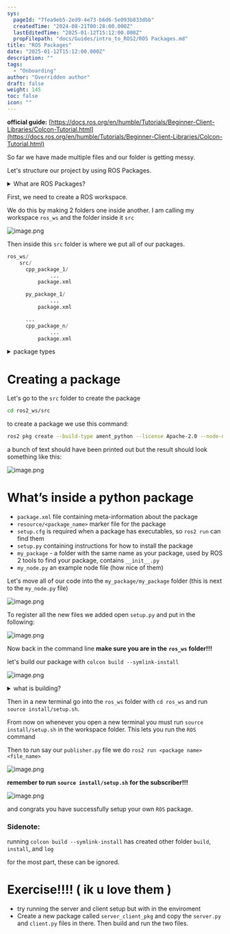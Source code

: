 ```yaml
---
sys:
  pageId: "7fea9eb5-2ed9-4e73-b6d6-5e093b833dbb"
  createdTime: "2024-08-21T00:28:00.000Z"
  lastEditedTime: "2025-01-12T15:12:00.000Z"
  propFilepath: "docs/Guides/intro_to_ROS2/ROS Packages.md"
title: "ROS Packages"
date: "2025-01-12T15:12:00.000Z"
description: ""
tags:
  - "Onboarding"
author: "Overridden author"
draft: false
weight: 145
toc: false
icon: ""
---
```


**official guide:** [https://docs.ros.org/en/humble/Tutorials/Beginner-Client-Libraries/Colcon-Tutorial.html](https://docs.ros.org/en/humble/Tutorials/Beginner-Client-Libraries/Colcon-Tutorial.html)

So far we have made multiple files and our folder is getting messy.

Let's structure our project by using ROS Packages.

<details>

<summary>What are ROS Packages?</summary>

ROS Packages are, as the name implies, packages of code that are highly sharable between ROS developers.

They consist of a folder, `package.xml` file, and source code

```python
      cpp_package_1/
		      ... imagine much code files here ..
          package.xml
```

</details>

First, we need to create a ROS workspace.

We do this by making 2 folders one inside another. I am calling my workspace `ros_ws` and the folder inside it `src`

![image.png](https://prod-files-secure.s3.us-west-2.amazonaws.com/d518164a-d88e-44d1-a4ee-3adb3bd8bce0/70706947-fd18-4537-a67b-e12946812d31/image.png?X-Amz-Algorithm=AWS4-HMAC-SHA256&X-Amz-Content-Sha256=UNSIGNED-PAYLOAD&X-Amz-Credential=ASIAZI2LB466XGYJRMVG%2F20250615%2Fus-west-2%2Fs3%2Faws4_request&X-Amz-Date=20250615T131913Z&X-Amz-Expires=3600&X-Amz-Security-Token=IQoJb3JpZ2luX2VjEFkaCXVzLXdlc3QtMiJHMEUCIQD86%2FVCERbH3QKEIXN1t8qUE7DPWfTclnvXGkbtVd1O5QIgR3OMxgcin1tuiWLDBz0IBu17dM03BVsP2uo%2B37hEoRsq%2FwMIQRAAGgw2Mzc0MjMxODM4MDUiDAz4DeVLprXy3rXQkCrcAz2TrP2jQRgo8DNIJNMdlRb8sDDBLAeB0LuuXDg6nb7gPupqDxhKynoRqHbBX3KfMvQEpA4116gvcTnhLnZ%2FW06%2F4gfUZUtPdKxbx%2FQlxF%2F9%2BOPSZW0E2GJwAFeV3AWCF6m%2BN2BWVswxMJ4D4NBBSvPWDF9CttdyUEzzWmL6ND%2FpyVG3cwtpErcyloUo7KTJ52I01tYuBlfR59cB8SwNr0ZUUyjCyZC%2BaCK4MbNW3dRS1Z3IjNuV5QYrVc2tglTFZxtX0sNpXKK9BfTYxbvRBz23JUHTCGzTjl5LvYWxhe0k%2Byq4AlIqTADbINZnuAHNLzIbuHBN6rFH4NDPFN5ZrezX7uhVPx1LKKfmKYkx4fXzEIg2lFukZfZH%2FKeroMxQW2fMfVkNaEFCzefZoKpvkmUHuR9OpIf4PIw668kUo1%2B01iafBtiodfLQmQ8tTtV%2BS1kN7SiWj2oE%2FEIbk%2F46pjUAtlQm4RZ82X4Ma52PHzT9nWdmDBfR124Pi7rOqvFb7cRuCAV5YLYschOqE6eQUoUsUpofnOFnstN5Y89LFuaTME5j85eVqqnQFe4kyXqSFFkemtQ4O0xj7OEmC0yFigaTsSGX7KJN9vfsNTwRgoyYnoMnj7VHhv7dW9wcMOCEusIGOqUBEMDBiTW%2FPtOpexXGOQNmaJHDJNOa%2BDwdpN4ERizIbpWkP7L8OLkkRN%2FFZgbK0X2FhcwReGxd%2BBEqPX5ExhWwYP5lYEypyGmBq7nbhPYLm%2FIaTSAWVmk892knBfcvE%2Fa96WVnYVAeG6Z5Udw0sM6cDbEx8%2BGdX7Y50ouQYD%2BVPObo7RpVN9KvAqna%2B%2FavTIUBdMzwLND5n%2F7HLndc9m6b2McNlaU%2F&X-Amz-Signature=22f37941a3d91d1dec76852ea5693d2d6117b2b1ce688a956983a9a474475f98&X-Amz-SignedHeaders=host&x-amz-checksum-mode=ENABLED&x-id=GetObject)

Then inside this `src` folder is where we put all of our packages.

```python
ros_ws/
    src/
      cpp_package_1/
		      ...
          package.xml

      py_package_1/
		      ...
          package.xml

      ...
      cpp_package_n/
		      ...
          package.xml

```

<details>

<summary>package types</summary>

packages can be either `C++` or python.

the intern file structure is different for each but for this guide we will stick to creating python packages

</details>

# Creating a package

Let's go to the `src` folder to create the package

```bash
cd ros2_ws/src
```

to create a package we use this command:

```bash
ros2 pkg create --build-type ament_python --license Apache-2.0 --node-name my_node my_package
```

a bunch of text should have been printed out but the result should look something like this:

![image.png](https://prod-files-secure.s3.us-west-2.amazonaws.com/d518164a-d88e-44d1-a4ee-3adb3bd8bce0/e6cf1e3f-8512-4a3e-b131-079f800bf3e8/image.png?X-Amz-Algorithm=AWS4-HMAC-SHA256&X-Amz-Content-Sha256=UNSIGNED-PAYLOAD&X-Amz-Credential=ASIAZI2LB466XGYJRMVG%2F20250615%2Fus-west-2%2Fs3%2Faws4_request&X-Amz-Date=20250615T131913Z&X-Amz-Expires=3600&X-Amz-Security-Token=IQoJb3JpZ2luX2VjEFkaCXVzLXdlc3QtMiJHMEUCIQD86%2FVCERbH3QKEIXN1t8qUE7DPWfTclnvXGkbtVd1O5QIgR3OMxgcin1tuiWLDBz0IBu17dM03BVsP2uo%2B37hEoRsq%2FwMIQRAAGgw2Mzc0MjMxODM4MDUiDAz4DeVLprXy3rXQkCrcAz2TrP2jQRgo8DNIJNMdlRb8sDDBLAeB0LuuXDg6nb7gPupqDxhKynoRqHbBX3KfMvQEpA4116gvcTnhLnZ%2FW06%2F4gfUZUtPdKxbx%2FQlxF%2F9%2BOPSZW0E2GJwAFeV3AWCF6m%2BN2BWVswxMJ4D4NBBSvPWDF9CttdyUEzzWmL6ND%2FpyVG3cwtpErcyloUo7KTJ52I01tYuBlfR59cB8SwNr0ZUUyjCyZC%2BaCK4MbNW3dRS1Z3IjNuV5QYrVc2tglTFZxtX0sNpXKK9BfTYxbvRBz23JUHTCGzTjl5LvYWxhe0k%2Byq4AlIqTADbINZnuAHNLzIbuHBN6rFH4NDPFN5ZrezX7uhVPx1LKKfmKYkx4fXzEIg2lFukZfZH%2FKeroMxQW2fMfVkNaEFCzefZoKpvkmUHuR9OpIf4PIw668kUo1%2B01iafBtiodfLQmQ8tTtV%2BS1kN7SiWj2oE%2FEIbk%2F46pjUAtlQm4RZ82X4Ma52PHzT9nWdmDBfR124Pi7rOqvFb7cRuCAV5YLYschOqE6eQUoUsUpofnOFnstN5Y89LFuaTME5j85eVqqnQFe4kyXqSFFkemtQ4O0xj7OEmC0yFigaTsSGX7KJN9vfsNTwRgoyYnoMnj7VHhv7dW9wcMOCEusIGOqUBEMDBiTW%2FPtOpexXGOQNmaJHDJNOa%2BDwdpN4ERizIbpWkP7L8OLkkRN%2FFZgbK0X2FhcwReGxd%2BBEqPX5ExhWwYP5lYEypyGmBq7nbhPYLm%2FIaTSAWVmk892knBfcvE%2Fa96WVnYVAeG6Z5Udw0sM6cDbEx8%2BGdX7Y50ouQYD%2BVPObo7RpVN9KvAqna%2B%2FavTIUBdMzwLND5n%2F7HLndc9m6b2McNlaU%2F&X-Amz-Signature=d123c179bcbae595e67d5fbe726c782c80a17be3d1db03b4c1173f0db47a4a05&X-Amz-SignedHeaders=host&x-amz-checksum-mode=ENABLED&x-id=GetObject)

# What’s inside a python package

- `package.xml` file containing meta-information about the package
- `resource/<package_name>` marker file for the package
- `setup.cfg` is required when a package has executables, so `ros2 run` can find them
- `setup.py` containing instructions for how to install the package
- `my_package` - a folder with the same name as your package, used by ROS 2 tools to find your package, contains `__init__.py`
- `my_node.py` an example node file (how nice of them)

Let's move all of our code into the `my_package/my_package` folder (this is next to the `my_node.py` file)

![image.png](https://prod-files-secure.s3.us-west-2.amazonaws.com/d518164a-d88e-44d1-a4ee-3adb3bd8bce0/9ce58f11-0da9-4d3e-b86d-506a9685d378/image.png?X-Amz-Algorithm=AWS4-HMAC-SHA256&X-Amz-Content-Sha256=UNSIGNED-PAYLOAD&X-Amz-Credential=ASIAZI2LB466XGYJRMVG%2F20250615%2Fus-west-2%2Fs3%2Faws4_request&X-Amz-Date=20250615T131913Z&X-Amz-Expires=3600&X-Amz-Security-Token=IQoJb3JpZ2luX2VjEFkaCXVzLXdlc3QtMiJHMEUCIQD86%2FVCERbH3QKEIXN1t8qUE7DPWfTclnvXGkbtVd1O5QIgR3OMxgcin1tuiWLDBz0IBu17dM03BVsP2uo%2B37hEoRsq%2FwMIQRAAGgw2Mzc0MjMxODM4MDUiDAz4DeVLprXy3rXQkCrcAz2TrP2jQRgo8DNIJNMdlRb8sDDBLAeB0LuuXDg6nb7gPupqDxhKynoRqHbBX3KfMvQEpA4116gvcTnhLnZ%2FW06%2F4gfUZUtPdKxbx%2FQlxF%2F9%2BOPSZW0E2GJwAFeV3AWCF6m%2BN2BWVswxMJ4D4NBBSvPWDF9CttdyUEzzWmL6ND%2FpyVG3cwtpErcyloUo7KTJ52I01tYuBlfR59cB8SwNr0ZUUyjCyZC%2BaCK4MbNW3dRS1Z3IjNuV5QYrVc2tglTFZxtX0sNpXKK9BfTYxbvRBz23JUHTCGzTjl5LvYWxhe0k%2Byq4AlIqTADbINZnuAHNLzIbuHBN6rFH4NDPFN5ZrezX7uhVPx1LKKfmKYkx4fXzEIg2lFukZfZH%2FKeroMxQW2fMfVkNaEFCzefZoKpvkmUHuR9OpIf4PIw668kUo1%2B01iafBtiodfLQmQ8tTtV%2BS1kN7SiWj2oE%2FEIbk%2F46pjUAtlQm4RZ82X4Ma52PHzT9nWdmDBfR124Pi7rOqvFb7cRuCAV5YLYschOqE6eQUoUsUpofnOFnstN5Y89LFuaTME5j85eVqqnQFe4kyXqSFFkemtQ4O0xj7OEmC0yFigaTsSGX7KJN9vfsNTwRgoyYnoMnj7VHhv7dW9wcMOCEusIGOqUBEMDBiTW%2FPtOpexXGOQNmaJHDJNOa%2BDwdpN4ERizIbpWkP7L8OLkkRN%2FFZgbK0X2FhcwReGxd%2BBEqPX5ExhWwYP5lYEypyGmBq7nbhPYLm%2FIaTSAWVmk892knBfcvE%2Fa96WVnYVAeG6Z5Udw0sM6cDbEx8%2BGdX7Y50ouQYD%2BVPObo7RpVN9KvAqna%2B%2FavTIUBdMzwLND5n%2F7HLndc9m6b2McNlaU%2F&X-Amz-Signature=a7ec8c717d4b707d584b0266288df582e086d406f01b3053406c84c9aa00075e&X-Amz-SignedHeaders=host&x-amz-checksum-mode=ENABLED&x-id=GetObject)

To register all the new files we added open `setup.py` and put in the following:

![image.png](https://prod-files-secure.s3.us-west-2.amazonaws.com/d518164a-d88e-44d1-a4ee-3adb3bd8bce0/1cd7c262-4cae-4496-9d75-c178537d24a2/image.png?X-Amz-Algorithm=AWS4-HMAC-SHA256&X-Amz-Content-Sha256=UNSIGNED-PAYLOAD&X-Amz-Credential=ASIAZI2LB466XGYJRMVG%2F20250615%2Fus-west-2%2Fs3%2Faws4_request&X-Amz-Date=20250615T131913Z&X-Amz-Expires=3600&X-Amz-Security-Token=IQoJb3JpZ2luX2VjEFkaCXVzLXdlc3QtMiJHMEUCIQD86%2FVCERbH3QKEIXN1t8qUE7DPWfTclnvXGkbtVd1O5QIgR3OMxgcin1tuiWLDBz0IBu17dM03BVsP2uo%2B37hEoRsq%2FwMIQRAAGgw2Mzc0MjMxODM4MDUiDAz4DeVLprXy3rXQkCrcAz2TrP2jQRgo8DNIJNMdlRb8sDDBLAeB0LuuXDg6nb7gPupqDxhKynoRqHbBX3KfMvQEpA4116gvcTnhLnZ%2FW06%2F4gfUZUtPdKxbx%2FQlxF%2F9%2BOPSZW0E2GJwAFeV3AWCF6m%2BN2BWVswxMJ4D4NBBSvPWDF9CttdyUEzzWmL6ND%2FpyVG3cwtpErcyloUo7KTJ52I01tYuBlfR59cB8SwNr0ZUUyjCyZC%2BaCK4MbNW3dRS1Z3IjNuV5QYrVc2tglTFZxtX0sNpXKK9BfTYxbvRBz23JUHTCGzTjl5LvYWxhe0k%2Byq4AlIqTADbINZnuAHNLzIbuHBN6rFH4NDPFN5ZrezX7uhVPx1LKKfmKYkx4fXzEIg2lFukZfZH%2FKeroMxQW2fMfVkNaEFCzefZoKpvkmUHuR9OpIf4PIw668kUo1%2B01iafBtiodfLQmQ8tTtV%2BS1kN7SiWj2oE%2FEIbk%2F46pjUAtlQm4RZ82X4Ma52PHzT9nWdmDBfR124Pi7rOqvFb7cRuCAV5YLYschOqE6eQUoUsUpofnOFnstN5Y89LFuaTME5j85eVqqnQFe4kyXqSFFkemtQ4O0xj7OEmC0yFigaTsSGX7KJN9vfsNTwRgoyYnoMnj7VHhv7dW9wcMOCEusIGOqUBEMDBiTW%2FPtOpexXGOQNmaJHDJNOa%2BDwdpN4ERizIbpWkP7L8OLkkRN%2FFZgbK0X2FhcwReGxd%2BBEqPX5ExhWwYP5lYEypyGmBq7nbhPYLm%2FIaTSAWVmk892knBfcvE%2Fa96WVnYVAeG6Z5Udw0sM6cDbEx8%2BGdX7Y50ouQYD%2BVPObo7RpVN9KvAqna%2B%2FavTIUBdMzwLND5n%2F7HLndc9m6b2McNlaU%2F&X-Amz-Signature=20c885dd67c85b68e1176430fe7c57b71f066299ab866183ddaaae8fd949a6fe&X-Amz-SignedHeaders=host&x-amz-checksum-mode=ENABLED&x-id=GetObject)

Now back in the command line **make sure you are in the** **`ros_ws`** **folder!!!**

let's build our package with `colcon build --symlink-install`

![image.png](https://prod-files-secure.s3.us-west-2.amazonaws.com/d518164a-d88e-44d1-a4ee-3adb3bd8bce0/2f2a0d27-b173-48fd-b189-5f5c0ce65619/image.png?X-Amz-Algorithm=AWS4-HMAC-SHA256&X-Amz-Content-Sha256=UNSIGNED-PAYLOAD&X-Amz-Credential=ASIAZI2LB466XGYJRMVG%2F20250615%2Fus-west-2%2Fs3%2Faws4_request&X-Amz-Date=20250615T131913Z&X-Amz-Expires=3600&X-Amz-Security-Token=IQoJb3JpZ2luX2VjEFkaCXVzLXdlc3QtMiJHMEUCIQD86%2FVCERbH3QKEIXN1t8qUE7DPWfTclnvXGkbtVd1O5QIgR3OMxgcin1tuiWLDBz0IBu17dM03BVsP2uo%2B37hEoRsq%2FwMIQRAAGgw2Mzc0MjMxODM4MDUiDAz4DeVLprXy3rXQkCrcAz2TrP2jQRgo8DNIJNMdlRb8sDDBLAeB0LuuXDg6nb7gPupqDxhKynoRqHbBX3KfMvQEpA4116gvcTnhLnZ%2FW06%2F4gfUZUtPdKxbx%2FQlxF%2F9%2BOPSZW0E2GJwAFeV3AWCF6m%2BN2BWVswxMJ4D4NBBSvPWDF9CttdyUEzzWmL6ND%2FpyVG3cwtpErcyloUo7KTJ52I01tYuBlfR59cB8SwNr0ZUUyjCyZC%2BaCK4MbNW3dRS1Z3IjNuV5QYrVc2tglTFZxtX0sNpXKK9BfTYxbvRBz23JUHTCGzTjl5LvYWxhe0k%2Byq4AlIqTADbINZnuAHNLzIbuHBN6rFH4NDPFN5ZrezX7uhVPx1LKKfmKYkx4fXzEIg2lFukZfZH%2FKeroMxQW2fMfVkNaEFCzefZoKpvkmUHuR9OpIf4PIw668kUo1%2B01iafBtiodfLQmQ8tTtV%2BS1kN7SiWj2oE%2FEIbk%2F46pjUAtlQm4RZ82X4Ma52PHzT9nWdmDBfR124Pi7rOqvFb7cRuCAV5YLYschOqE6eQUoUsUpofnOFnstN5Y89LFuaTME5j85eVqqnQFe4kyXqSFFkemtQ4O0xj7OEmC0yFigaTsSGX7KJN9vfsNTwRgoyYnoMnj7VHhv7dW9wcMOCEusIGOqUBEMDBiTW%2FPtOpexXGOQNmaJHDJNOa%2BDwdpN4ERizIbpWkP7L8OLkkRN%2FFZgbK0X2FhcwReGxd%2BBEqPX5ExhWwYP5lYEypyGmBq7nbhPYLm%2FIaTSAWVmk892knBfcvE%2Fa96WVnYVAeG6Z5Udw0sM6cDbEx8%2BGdX7Y50ouQYD%2BVPObo7RpVN9KvAqna%2B%2FavTIUBdMzwLND5n%2F7HLndc9m6b2McNlaU%2F&X-Amz-Signature=41bc61f2247710f32b4e3001fb730c90509ca89df73a4fb4f08bff83c436c1a2&X-Amz-SignedHeaders=host&x-amz-checksum-mode=ENABLED&x-id=GetObject)

<details>

<summary>what is building?</summary>

if you are a CS major at Rose-Hulman you will learn the answer to this in CSSE132

but TLDR; is it combines all the code files into one program that can be run easily 

</details>

Then in a new terminal go into the `ros_ws` folder with `cd ros_ws` and run `source install/setup.sh`. 

From now on whenever you open a new terminal you must run `source install/setup.sh` in the workspace folder. This lets you run the `ROS` command

Then to run say our `publisher.py` file we do `ros2 run <package name> <file_name>`

![image.png](https://prod-files-secure.s3.us-west-2.amazonaws.com/d518164a-d88e-44d1-a4ee-3adb3bd8bce0/4f4b1219-3a44-4632-aa0a-ce3471699f59/image.png?X-Amz-Algorithm=AWS4-HMAC-SHA256&X-Amz-Content-Sha256=UNSIGNED-PAYLOAD&X-Amz-Credential=ASIAZI2LB466XGYJRMVG%2F20250615%2Fus-west-2%2Fs3%2Faws4_request&X-Amz-Date=20250615T131913Z&X-Amz-Expires=3600&X-Amz-Security-Token=IQoJb3JpZ2luX2VjEFkaCXVzLXdlc3QtMiJHMEUCIQD86%2FVCERbH3QKEIXN1t8qUE7DPWfTclnvXGkbtVd1O5QIgR3OMxgcin1tuiWLDBz0IBu17dM03BVsP2uo%2B37hEoRsq%2FwMIQRAAGgw2Mzc0MjMxODM4MDUiDAz4DeVLprXy3rXQkCrcAz2TrP2jQRgo8DNIJNMdlRb8sDDBLAeB0LuuXDg6nb7gPupqDxhKynoRqHbBX3KfMvQEpA4116gvcTnhLnZ%2FW06%2F4gfUZUtPdKxbx%2FQlxF%2F9%2BOPSZW0E2GJwAFeV3AWCF6m%2BN2BWVswxMJ4D4NBBSvPWDF9CttdyUEzzWmL6ND%2FpyVG3cwtpErcyloUo7KTJ52I01tYuBlfR59cB8SwNr0ZUUyjCyZC%2BaCK4MbNW3dRS1Z3IjNuV5QYrVc2tglTFZxtX0sNpXKK9BfTYxbvRBz23JUHTCGzTjl5LvYWxhe0k%2Byq4AlIqTADbINZnuAHNLzIbuHBN6rFH4NDPFN5ZrezX7uhVPx1LKKfmKYkx4fXzEIg2lFukZfZH%2FKeroMxQW2fMfVkNaEFCzefZoKpvkmUHuR9OpIf4PIw668kUo1%2B01iafBtiodfLQmQ8tTtV%2BS1kN7SiWj2oE%2FEIbk%2F46pjUAtlQm4RZ82X4Ma52PHzT9nWdmDBfR124Pi7rOqvFb7cRuCAV5YLYschOqE6eQUoUsUpofnOFnstN5Y89LFuaTME5j85eVqqnQFe4kyXqSFFkemtQ4O0xj7OEmC0yFigaTsSGX7KJN9vfsNTwRgoyYnoMnj7VHhv7dW9wcMOCEusIGOqUBEMDBiTW%2FPtOpexXGOQNmaJHDJNOa%2BDwdpN4ERizIbpWkP7L8OLkkRN%2FFZgbK0X2FhcwReGxd%2BBEqPX5ExhWwYP5lYEypyGmBq7nbhPYLm%2FIaTSAWVmk892knBfcvE%2Fa96WVnYVAeG6Z5Udw0sM6cDbEx8%2BGdX7Y50ouQYD%2BVPObo7RpVN9KvAqna%2B%2FavTIUBdMzwLND5n%2F7HLndc9m6b2McNlaU%2F&X-Amz-Signature=d2a9c642210379041503f2da421283c9394627313c2a482305544f631ad2ee77&X-Amz-SignedHeaders=host&x-amz-checksum-mode=ENABLED&x-id=GetObject)

**remember to run** **`source install/setup.sh`** **for the subscriber!!!**

![image.png](https://prod-files-secure.s3.us-west-2.amazonaws.com/d518164a-d88e-44d1-a4ee-3adb3bd8bce0/02121119-dad4-49ec-8356-c956108b4243/image.png?X-Amz-Algorithm=AWS4-HMAC-SHA256&X-Amz-Content-Sha256=UNSIGNED-PAYLOAD&X-Amz-Credential=ASIAZI2LB466XGYJRMVG%2F20250615%2Fus-west-2%2Fs3%2Faws4_request&X-Amz-Date=20250615T131913Z&X-Amz-Expires=3600&X-Amz-Security-Token=IQoJb3JpZ2luX2VjEFkaCXVzLXdlc3QtMiJHMEUCIQD86%2FVCERbH3QKEIXN1t8qUE7DPWfTclnvXGkbtVd1O5QIgR3OMxgcin1tuiWLDBz0IBu17dM03BVsP2uo%2B37hEoRsq%2FwMIQRAAGgw2Mzc0MjMxODM4MDUiDAz4DeVLprXy3rXQkCrcAz2TrP2jQRgo8DNIJNMdlRb8sDDBLAeB0LuuXDg6nb7gPupqDxhKynoRqHbBX3KfMvQEpA4116gvcTnhLnZ%2FW06%2F4gfUZUtPdKxbx%2FQlxF%2F9%2BOPSZW0E2GJwAFeV3AWCF6m%2BN2BWVswxMJ4D4NBBSvPWDF9CttdyUEzzWmL6ND%2FpyVG3cwtpErcyloUo7KTJ52I01tYuBlfR59cB8SwNr0ZUUyjCyZC%2BaCK4MbNW3dRS1Z3IjNuV5QYrVc2tglTFZxtX0sNpXKK9BfTYxbvRBz23JUHTCGzTjl5LvYWxhe0k%2Byq4AlIqTADbINZnuAHNLzIbuHBN6rFH4NDPFN5ZrezX7uhVPx1LKKfmKYkx4fXzEIg2lFukZfZH%2FKeroMxQW2fMfVkNaEFCzefZoKpvkmUHuR9OpIf4PIw668kUo1%2B01iafBtiodfLQmQ8tTtV%2BS1kN7SiWj2oE%2FEIbk%2F46pjUAtlQm4RZ82X4Ma52PHzT9nWdmDBfR124Pi7rOqvFb7cRuCAV5YLYschOqE6eQUoUsUpofnOFnstN5Y89LFuaTME5j85eVqqnQFe4kyXqSFFkemtQ4O0xj7OEmC0yFigaTsSGX7KJN9vfsNTwRgoyYnoMnj7VHhv7dW9wcMOCEusIGOqUBEMDBiTW%2FPtOpexXGOQNmaJHDJNOa%2BDwdpN4ERizIbpWkP7L8OLkkRN%2FFZgbK0X2FhcwReGxd%2BBEqPX5ExhWwYP5lYEypyGmBq7nbhPYLm%2FIaTSAWVmk892knBfcvE%2Fa96WVnYVAeG6Z5Udw0sM6cDbEx8%2BGdX7Y50ouQYD%2BVPObo7RpVN9KvAqna%2B%2FavTIUBdMzwLND5n%2F7HLndc9m6b2McNlaU%2F&X-Amz-Signature=a113df9a5be8db57ce262e3fbc23c7a155950375ee886d01c94ac43e09b8659e&X-Amz-SignedHeaders=host&x-amz-checksum-mode=ENABLED&x-id=GetObject)

and congrats you have successfully setup your own `ROS` package.

### Sidenote:

running `colcon build --symlink-install` has created other folder `build`, `install`, and `log`

for the most part, these can be ignored.

# Exercise!!!! ( ik u love them )

- try running the server and client setup but with in the enviroment
- Create a new package called `server_client_pkg` and copy the `server.py` and `client.py` files in there. Then build and run the two files.
